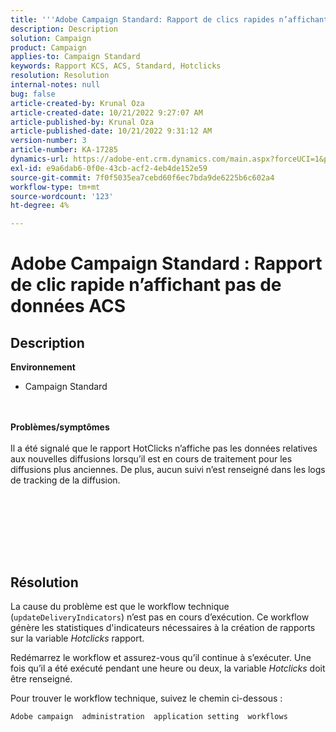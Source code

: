```yaml
---
title: '''Adobe Campaign Standard: Rapport de clics rapides n’affichant pas de données ACS'
description: Description
solution: Campaign
product: Campaign
applies-to: Campaign Standard
keywords: Rapport KCS, ACS, Standard, Hotclicks
resolution: Resolution
internal-notes: null
bug: false
article-created-by: Krunal Oza
article-created-date: 10/21/2022 9:27:07 AM
article-published-by: Krunal Oza
article-published-date: 10/21/2022 9:31:12 AM
version-number: 3
article-number: KA-17285
dynamics-url: https://adobe-ent.crm.dynamics.com/main.aspx?forceUCI=1&pagetype=entityrecord&etn=knowledgearticle&id=610d9583-2251-ed11-bba2-0022480867fb
exl-id: e9a6dab6-0f0e-43cb-acf2-4eb4de152e59
source-git-commit: 7f0f5035ea7cebd60f6ec7bda9de6225b6c602a4
workflow-type: tm+mt
source-wordcount: '123'
ht-degree: 4%

---
```


# Adobe Campaign Standard : Rapport de clic rapide n’affichant pas de données ACS

## Description

<b>Environnement</b>
- Campaign Standard

<br> <br><b>Problèmes/symptômes</b><br> <br>Il a été signalé que le rapport HotClicks n’affiche pas les données relatives aux nouvelles diffusions lorsqu’il est en cours de traitement pour les diffusions plus anciennes. De plus, aucun suivi n’est renseigné dans les logs de tracking de la diffusion.<br> <br>

<br> <br>

<br> 

## Résolution


La cause du problème est que le workflow technique (`updateDeliveryIndicators`) n’est pas en cours d’exécution. Ce workflow génère les statistiques d&#39;indicateurs nécessaires à la création de rapports sur la variable *Hotclicks* rapport.

Redémarrez le workflow et assurez-vous qu’il continue à s’exécuter. Une fois qu’il a été exécuté pendant une heure ou deux, la variable *Hotclicks* doit être renseigné.



Pour trouver le workflow technique, suivez le chemin ci-dessous :

`Adobe campaign  administration  application setting  workflows`
